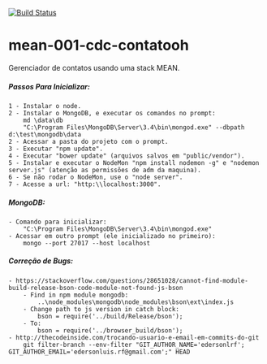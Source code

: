 [![Build Status](https://travis-ci.org/edersonlrf/mean-001-cdc-contatooh.svg?branch=master)](https://travis-ci.org/edersonlrf/mean-001-cdc-contatooh)

# mean-001-cdc-contatooh

Gerenciador de contatos usando uma stack MEAN.

##### Passos Para Inicializar:

    1 - Instalar o node.
    2 - Instalar o MongoDB, e executar os comandos no prompt:
        md \data\db
        "C:\Program Files\MongoDB\Server\3.4\bin\mongod.exe" --dbpath d:\test\mongodb\data
    2 - Acessar a pasta do projeto com o prompt.
    3 - Executar "npm update".
    4 - Executar "bower update" (arquivos salvos em "public/vendor").
    5 - Instalar e executar o NodeMon "npm install nodemon -g" e "nodemon server.js" (atenção as permissões de adm da maquina).
    6 - Se não rodar o NodeMon, use o "node server".
    7 - Acesse a url: "http:\\localhost:3000".

##### MongoDB:

    - Comando para inicializar:
	    "C:\Program Files\MongoDB\Server\3.4\bin\mongod.exe"
    - Acessar em outro prompt (ele inicializado no primeiro):
    	mongo --port 27017 --host localhost

##### Correção de Bugs:

    - https://stackoverflow.com/questions/28651028/cannot-find-module-build-release-bson-code-module-not-found-js-bson
	    - Find in npm module mongodb:
		    ..\node_modules\mongodb\node_modules\bson\ext\index.js
	    - Change path to js version in catch block:
		    bson = require('../build/Release/bson');
	    - To:
		    bson = require('../browser_build/bson');
    - http://thecodeinside.com/trocando-usuario-e-email-em-commits-do-git
	    git filter-branch --env-filter "GIT_AUTHOR_NAME='edersonlrf'; GIT_AUTHOR_EMAIL='edersonluis.rf@gmail.com';" HEAD

